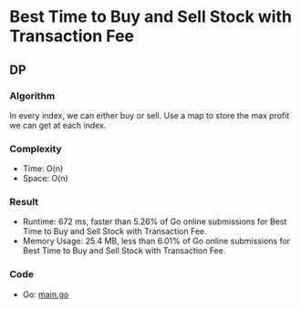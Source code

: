 # Best Time to Buy and Sell Stock with Transaction Fee


## DP


### Algorithm

In every index, we can either buy or sell.
Use a map to store the max profit we can get at each index.


### Complexity

- Time: O(n)
- Space: O(n)

### Result

- Runtime: 672 ms, faster than 5.26% of Go online submissions for Best Time to Buy and Sell Stock with Transaction Fee.
- Memory Usage: 25.4 MB, less than 6.01% of Go online submissions for Best Time to Buy and Sell Stock with Transaction Fee.

### Code

- Go: [main.go](#maingo)